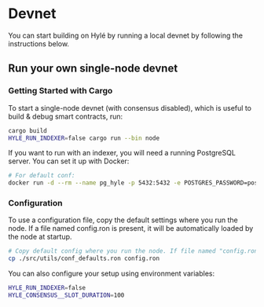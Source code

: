 # Devnet

<!-- Testnet 
Hylé provides a testnet where you can test your smart contract and help us test our network.
-->

You can start building on Hylé by running a local devnet by following the instructions below.

<!-- Testnet 
## Public devnet

### Built-in contracts

Default nodes include the [`hydentity` contract](https://github.com/Hyle-org/hyle/tree/main/contracts/hydentity), a basic identity provider.

They also include `hyllar`, a simple ERC20-like contract, and `amm`, a simple AMM contract, which you can use as [examples](../examples/index.md)

Here are some useful links:

- [Your first smart contract](./your-first-smart-contract.md)
-->

## Run your own single-node devnet

### Getting Started with Cargo

To start a single-node devnet (with consensus disabled), which is useful to build & debug smart contracts, run:

```bash
cargo build
HYLE_RUN_INDEXER=false cargo run --bin node
```

<!-- TODO Alex : pourquoi on parle de docker dans le getting started sans Docker -->
If you want to run with an indexer, you will need a running PostgreSQL server. You can set it up with Docker:

```bash
# For default conf:
docker run -d --rm --name pg_hyle -p 5432:5432 -e POSTGRES_PASSWORD=postgres postgres
```

### Configuration

To use a configuration file, copy the default settings where you run the node. If a file named config.ron is present, it will be automatically loaded by the node at startup.

```bash
# Copy default config where you run the node. If file named "config.ron" is present, it will be loaded by node at startup.
cp ./src/utils/conf_defaults.ron config.ron
```

You can also configure your setup using environment variables:

```bash
HYLE_RUN_INDEXER=false 
HYLE_CONSENSUS__SLOT_DURATION=100
```

<!--TODO Add table of what can be configured-->

<!-- TODO
### Useful tools

- CLI
- Rust client
- Hyled
-->
